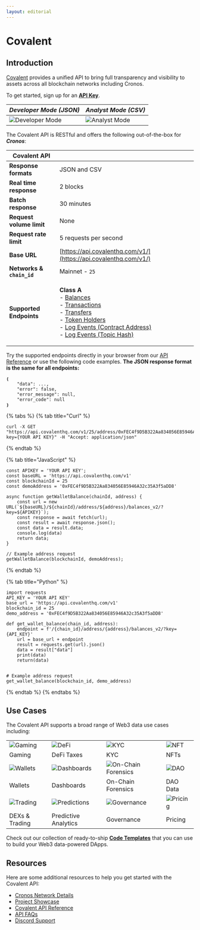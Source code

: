```yaml
---
layout: editorial
---
```


# Covalent

## Introduction

[Covalent](https://www.covalenthq.com/?utm\_source=cronos\&utm\_medium=partner-docs) provides a unified API to bring full transparency and visibility to assets across all blockchain networks including Cronos.

To get started, sign up for an [**API Key**](https://www.covalenthq.com/platform/?utm\_source=cronos\&utm\_medium=partner-docs).

| _Developer Mode (JSON)_                                                                      | _Analyst Mode (CSV)_                                                                     |
| -------------------------------------------------------------------------------------------- | ---------------------------------------------------------------------------------------- |
| ![Developer Mode](https://www.covalenthq.com/static/images/partner-docs/developer\_mode.png) | ![Analyst Mode](https://www.covalenthq.com/static/images/partner-docs/analyst\_mode.png) |

The Covalent API is RESTful and offers the following out-of-the-box for _**Cronos**_:

| **Covalent API**          |                                                                                                                                                                                                                                                                                                                                                                                                                                                                                                                                                                                                                                                                                                                                                                                                                                                                                                                                                                                                                                                                                                                          |
| ------------------------- | ------------------------------------------------------------------------------------------------------------------------------------------------------------------------------------------------------------------------------------------------------------------------------------------------------------------------------------------------------------------------------------------------------------------------------------------------------------------------------------------------------------------------------------------------------------------------------------------------------------------------------------------------------------------------------------------------------------------------------------------------------------------------------------------------------------------------------------------------------------------------------------------------------------------------------------------------------------------------------------------------------------------------------------------------------------------------------------------------------------------------ |
| **Response formats**      | JSON and CSV                                                                                                                                                                                                                                                                                                                                                                                                                                                                                                                                                                                                                                                                                                                                                                                                                                                                                                                                                                                                                                                                                                             |
| **Real time response**    | 2 blocks                                                                                                                                                                                                                                                                                                                                                                                                                                                                                                                                                                                                                                                                                                                                                                                                                                                                                                                                                                                                                                                                                                                 |
| **Batch response**        | 30 minutes                                                                                                                                                                                                                                                                                                                                                                                                                                                                                                                                                                                                                                                                                                                                                                                                                                                                                                                                                                                                                                                                                                               |
| **Request volume limit**  | None                                                                                                                                                                                                                                                                                                                                                                                                                                                                                                                                                                                                                                                                                                                                                                                                                                                                                                                                                                                                                                                                                                                     |
| **Request rate limit**    | 5 requests per second                                                                                                                                                                                                                                                                                                                                                                                                                                                                                                                                                                                                                                                                                                                                                                                                                                                                                                                                                                                                                                                                                                    |
| **Base URL**              | [https://api.covalenthq.com/v1/](https://api.covalenthq.com/v1/)                                                                                                                                                                                                                                                                                                                                                                                                                                                                                                                                                                                                                                                                                                                                                                                                                                                                                                                                                                                                                                                         |
| **Networks & `chain_id`** | Mainnet - `25`                                                                                                                                                                                                                                                                                                                                                                                                                                                                                                                                                                                                                                                                                                                                                                                                                                                                                                                                                                                                                                                                                                           |
| **Supported Endpoints**   | <p><strong>Class A</strong><br>- <a href="https://www.covalenthq.com/docs/api/#/0/Get%20token%20balances%20for%20address/USD/25/?utm_source=cronos&#x26;utm_medium=partner-docs">Balances</a><br>- <a href="https://www.covalenthq.com/docs/api/#/0/Get%20transactions%20for%20address/USD/25/?utm_source=cronos&#x26;utm_medium=partner-docs">Transactions</a><br>- <a href="https://www.covalenthq.com/docs/api/#/0/Get%20ERC20%20token%20transfers%20for%20address/USD/25/?utm_source=cronos&#x26;utm_medium=partner-docs">Transfers</a><br>- <a href="https://www.covalenthq.com/docs/api/#/0/Get%20token%20holders%20as%20of%20any%20block%20height/USD/25/?utm_source=cronos&#x26;utm_medium=partner-docs">Token Holders</a><br>- <a href="https://www.covalenthq.com/docs/api/#/0/Get%20log%20events%20by%20contract%20address/USD/25/?utm_source=cronos&#x26;utm_medium=partner-docs">Log Events (Contract Address)</a><br>- <a href="https://www.covalenthq.com/docs/api/#/0/Get%20log%20events%20by%20topic%20hash(es)/USD/25/?utm_source=cronos&#x26;utm_medium=partner-docs">Log Events (Topic Hash)</a></p> |

Try the supported endpoints directly in your browser from our [API Reference](https://covalenthq.com/docs/api/?utm\_source=cronos\&utm\_medium=partner-docs) or use the following code examples. **The JSON response format is the same for all endpoints:**

```
❴
    "data": ..., 
    "error": false,
    "error_message": null,
    "error_code": null
❵
```

&#x20;

{% tabs %}
{% tab title="Curl" %}
```
curl -X GET "https://api.covalenthq.com/v1/25/address/0xFEC4f9D5B322Aa834056E85946A32c35A3f5aDD8/balances_v2/?key={YOUR API KEY}" -H "Accept: application/json"
```
{% endtab %}

{% tab title="JavaScript" %}
```
const APIKEY = 'YOUR API KEY';
const baseURL = 'https://api.covalenthq.com/v1'
const blockchainId = 25
const demoAddress = '0xFEC4f9D5B322Aa834056E85946A32c35A3f5aDD8'

async function getWalletBalance(chainId, address) {
    const url = new URL(`${baseURL}/${chainId}/address/${address}/balances_v2/?key=${APIKEY}`);
    const response = await fetch(url);
    const result = await response.json();
    const data = result.data;
    console.log(data)
    return data;
}

// Example address request
getWalletBalance(blockchainId, demoAddress);
```
{% endtab %}

{% tab title="Python" %}
```
import requests
API_KEY = 'YOUR API KEY'
base_url = 'https://api.covalenthq.com/v1'
blockchain_id = 25
demo_address = '0xFEC4f9D5B322Aa834056E85946A32c35A3f5aDD8'

def get_wallet_balance(chain_id, address):
    endpoint = f'/{chain_id}/address/{address}/balances_v2/?key={API_KEY}'
    url = base_url + endpoint
    result = requests.get(url).json()
    data = result["data"]
    print(data)
    return(data)


# Example address request
get_wallet_balance(blockchain_id, demo_address)
```
{% endtab %}
{% endtabs %}

####

## Use Cases

The Covalent API supports a broad range of Web3 data use cases including:

|                                                                               |                                                                                       |                                                                                            |                                                                               |
| ----------------------------------------------------------------------------- | ------------------------------------------------------------------------------------- | ------------------------------------------------------------------------------------------ | ----------------------------------------------------------------------------- |
| ![Gaming](https://www.covalenthq.com/static/images/partner-docs/gaming.png)   | ![DeFi](https://www.covalenthq.com/static/images/partner-docs/defi.png)               | ![KYC](https://www.covalenthq.com/static/images/partner-docs/kyc.png)                      | ![NFT](https://www.covalenthq.com/static/images/partner-docs/nft\_icon.png)   |
| Gaming                                                                        | DeFi Taxes                                                                            | KYC                                                                                        | NFTs                                                                          |
| ![Wallets](https://www.covalenthq.com/static/images/partner-docs/wallets.png) | ![Dashboards](https://www.covalenthq.com/static/images/partner-docs/dashboards.png)   | ![On-Chain Forensics](https://www.covalenthq.com/static/images/partner-docs/forensics.png) | ![DAO](https://www.covalenthq.com/static/images/partner-docs/dao.png)         |
| Wallets                                                                       | Dashboards                                                                            | On-Chain Forensics                                                                         | DAO Data                                                                      |
| ![Trading](https://www.covalenthq.com/static/images/partner-docs/trading.png) | ![Predictions](https://www.covalenthq.com/static/images/partner-docs/predictions.png) | ![Governance](https://www.covalenthq.com/static/images/partner-docs/governance.png)        | ![Pricing](https://www.covalenthq.com/static/images/partner-docs/pricing.png) |
| DEXs & Trading                                                                | Predictive Analytics                                                                  | Governance                                                                                 | Pricing                                                                       |

Check out our collection of ready-to-ship [**Code Templates**](https://github.com/covalenthq/web3-resources?utm\_source=cronos\&utm\_medium=partner-docs) that you can use to build your Web3 data-powered DApps.

&#x20;

## Resources

Here are some additional resources to help you get started with the Covalent API:

* [Cronos Network Details](https://www.covalenthq.com/docs/networks/cronos/?utm\_source=cronos\&utm\_medium=partner-docs)
* [Project Showcase](https://www.covalenthq.com/docs/project-showcase/?utm\_source=cronos\&utm\_medium=partner-docs)
* [Covalent API Reference](https://covalenthq.com/docs/api/?utm\_source=cronos\&utm\_medium=partner-docs)
* [API FAQs](https://www.covalenthq.com/docs/developer/faq/?utm\_source=cronos\&utm\_medium=partner-docs)
* [Discord Support](https://www.covalenthq.com/discord/?utm\_source=cronos\&utm\_medium=partner-docs)

&#x20;

